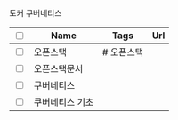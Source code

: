 도커 쿠버네티스 

| <input type="checkbox"/> | Name         | Tags | Url |
| ------------------------ | ------------ | ---- | --- |
| <input type="checkbox"/> | 오픈스택     | # 오픈스택     |     |
| <input type="checkbox"/> | 오픈스택문서 |      |     |
| <input type="checkbox"/> | 쿠버네티스 |      |     |
| <input type="checkbox"/>| 쿠버네티스 기초  |      |     |

